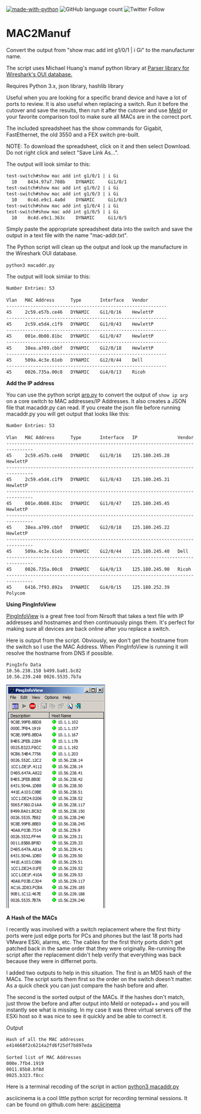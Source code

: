 [![made-with-python](https://img.shields.io/badge/Made%20with-Python-1f425f.svg)](https://www.python.org/)
![GitHub language count](https://img.shields.io/github/languages/count/rikosintie/nmap-python)
![Twitter Follow](https://img.shields.io/twitter/follow/rikosintie?style=social)

# MAC2Manuf
Convert the output from "show mac add int g1/0/1 | i Gi" to the manufacturer name.

The script uses Michael Huang's manuf python library at [Parser library for Wireshark's OUI database.](https://github.com/coolbho3k/manuf)

Requires Python 3.x, json library, hashlib library

Useful when you are looking for a specific brand device and have a lot of ports to review. It is also useful when replacing a switch. Run it before the cutover and save the results, then run it after the cutover and use [Meld](meldmerge.org) or your favorite comparison tool to make sure all MACs are in the correct port.

The included spreadsheet has the show commands for Gigabit, FastEthernet, the old 3550 and a FEX switch pre-built.

NOTE: To download the spreadsheet, click on it and then select Download. Do not right click and select "Save Link As...".

The output will look similar to this:
```
test-switch#show mac add int g1/0/1 | i Gi
  10    8434.97a7.708b    DYNAMIC     Gi1/0/1
test-switch#show mac add int g1/0/2 | i Gi
test-switch#show mac add int g1/0/3 | i Gi
  10    0c4d.e9c1.4a0d    DYNAMIC     Gi1/0/3
test-switch#show mac add int g1/0/4 | i Gi
test-switch#show mac add int g1/0/5 | i Gi
  10    0c4d.e9c1.363c    DYNAMIC     Gi1/0/5
```
Simply paste the appropriate spreadsheet data into the switch and save the output in a text file with the name "mac-addr.txt".

The Python script will clean up the output and look up the manufacture in the Wireshark OUI database.

`python3 macaddr.py`

The output will look simiiar to this:
```
Number Entries: 53 

Vlan   MAC Address      Type       Interface   Vendor
------------------------------------------------------------
45     2c59.e57b.ce46   DYNAMIC    Gi1/0/16    HewlettP
------------------------------------------------------------
45     2c59.e5d4.c1f9   DYNAMIC    Gi1/0/43    HewlettP
------------------------------------------------------------
45     001e.0b08.81bc   DYNAMIC    Gi1/0/47    HewlettP
------------------------------------------------------------
45     38ea.a709.cbbf   DYNAMIC    Gi2/0/18    HewlettP
------------------------------------------------------------
45     509a.4c3e.61eb   DYNAMIC    Gi2/0/44    Dell
------------------------------------------------------------
45     0026.735a.00c8   DYNAMIC    Gi4/0/13    Ricoh
```
**Add the IP address**

You can use the python script [arp.py](https://github.com/rikosintie/ARP-Sort) to convert the output of `show ip arp` on a core switch to MAC addresses/IP Addresses. It also creates a JSON file that macaddr.py can read. If you create the json file before running macaddr.py you will get output that looks like this:
```
Number Entries: 53 

Vlan   MAC Address      Type       Interface   IP               Vendor
--------------------------------------------------------------------------------
45     2c59.e57b.ce46   DYNAMIC    Gi1/0/16    125.180.245.28   HewlettP
--------------------------------------------------------------------------------
45     2c59.e5d4.c1f9   DYNAMIC    Gi1/0/43    125.180.245.31   HewlettP
--------------------------------------------------------------------------------
45     001e.0b08.81bc   DYNAMIC    Gi1/0/47    125.180.245.45   HewlettP
--------------------------------------------------------------------------------
45     38ea.a709.cbbf   DYNAMIC    Gi2/0/18    125.180.245.22   HewlettP
--------------------------------------------------------------------------------
45     509a.4c3e.61eb   DYNAMIC    Gi2/0/44    125.180.245.40   Dell
--------------------------------------------------------------------------------
45     0026.735a.00c8   DYNAMIC    Gi4/0/13    125.180.245.90   Ricoh
--------------------------------------------------------------------------------
45     6416.7f93.892a   DYNAMIC    Gi4/0/15    125.180.252.39   Polycom

```
**Using PingInfoView**

[PingInfoView](https://www.nirsoft.net/utils/multiple_ping_tool.html) is a great free tool from Nirsoft that takes a text file with IP addresses and hostnames and then continuously pings them. It's perfect for making sure all devices are back online after you replace a switch.

Here is output from the script. Obviously, we don't get the hostname from the switch so I use the MAC Address. When PingInfoView is running it will resolve the hostname from DNS if possible.
```
PingInfo Data
10.56.238.150 b499.ba01.bc82
10.56.239.240 0026.5535.7b7a
```

![PingInfoView Sample](https://github.com/rikosintie/MAC2Manuf/blob/master/PingInfoView.PNG "PingInfoView Sample")


**A Hash of the MACs**

I recently was involved with a switch replacement where the first thirty ports were just edge ports for PCs and phones but the last 18 ports had VMware ESXi, alarms, etc. The cables for the first thirty ports didn't get patched back in the same order that they were originally. Re-running the script after the replacement didn't help verify that everything was back because they were in differnet ports.

I added two outputs to help in this situation. The first is an MD5 hash of the MACs. The script sorts them first so the order on the switch doesn't matter. As a quick check you can just compare the hash before and after.

The second is the sorted output of the MACs. If the hashes don't match, just throw the before and after output into Meld or notepad++ and you will instantly see what is missing. In my case it was three virtual servers off the ESXi host so it was nice to see it quickly and be able to correct it.

Output

```
Hash of all the MAC addresses
e414668f2c6214a2fd6f25df7b897eda

Sorted list of MAC Addresses
000e.7fb4.1919
0011.85b8.bf8d
0025.b323.f8cc
```
Here is a terminal recoding of the script in action [python3 macaddr.py](https://asciinema.org/a/bVnJgjbb9RrpfgUuxMHnud7PX)

asciicinema is a cool little python script for recording terminal sessions. It can be found on github.com here:
[asciicinema](https://github.com/asciinema/asciinema)

